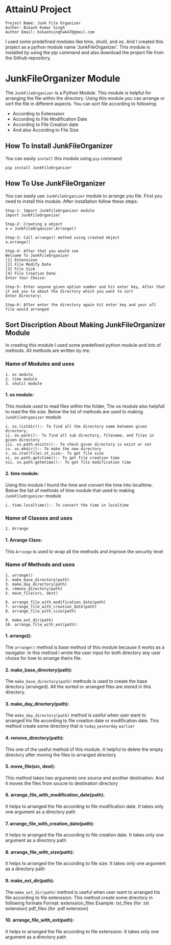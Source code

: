 # AttainU Project
```
Project Name: Junk File Organizer
Auther: Bikash Kumar Singh
Author Email: bikashsinghak47@gmail.com
```
I used some predefined modules like time, shutil, and os. And I created this project as a python module name 'JunkFileOrganizer'. This module is installed by using the pip command and also download the project file from the Github repository.

# JunkFileOrganizer Module
The `JunkFileOrganizer` is a Python Module. This module is helpful for arranging the file within the directory. 
Using this module you can arrange or sort the file in different aspects. You can sort file according to following:

* According to Extenssion
* According to File Modification Date
* According to File Creation date
* And also According to File Size

## How To Install JunkFileOrganizer
You can easily `install` this module using `pip` command

```download
pip install JunkFileOrganizer
```

## How To Use JunkFileOrganizer
You can easily use `JunkFileOrganizer` module to arrange you file. First you need to install this module. After installation follow these steps: 
```
Step-1: Import JunkFileOrganizer module
import JunkFileOrganizer

Step-2: Creating a object
a = JunkFileOrganizer.Arrange()

Step-3: Call arrange() method using created object
a.arrange()

Step-4: After that you would see
Welcome To JunkFileOrganizer
[1] Extenssion
[2] File Modify Date
[3] File Size
[4] File Creation Date
Enter Your Choice: 

Step-5: Enter anyone given option number and hit enter key, After that it ask you to about the directory which you want to sort
Enter Directory:

Step-6: After enter the directory again hit enter key and your all file would arranged
```
## Sort Discription About Making JunkFileOrganizer Module
In creating this module I used some predefined python module and lots of methods. All methods are written by me.

### Name of Modules and uses
```
1. os module
2. time module
3. shutil module
```
#### 1. os module:
This module used to read files within the folder, The os module also helpfull to read the file size. Below the list of methods are used to making `JunkFileOrganizer` module
```
i. os.listdir():- To find all the directory name between given directory.
ii. os.walk():- To find all sub directory, filename, and files in given directory
iii. os.path.exists():- To check given directory is exist or not
iv. os.mkdir():- To make the new directory
v. os.stat(file).st_size:- To get file size
vi. os.path.getctime():- To get file creation time
vii. os.path.getmtime():- To get file modification time
```

#### 2. time module:
Using this module I found the time and convert the time into localtime. Below the list of methods of time module that used to making `JunkFileOrganizer` module
```
i. time.localtime():- To convert the time in localtime
```

### Name of Classes and uses
```
1. Arrange
```
#### 1. Arrange Class:
This `Arrange` is used to wrap all the methods and improve the security level 

### Name of Methods and uses
```
1. arrange()
2. make_base_directory(path)
3. make_day_directory(path)
4. remove_directory(path)
5. move_file(src, dest)

6. arrange_file_with_modification_date(path)
7. arrange_file_with_creation_date(path)
8. arrange_file_with_size(path)

9. make_ext_dir(path)
10. arrange_file_with_ext(path):

```

#### 1. arrange():
The `arrange()` method is base method of this module because it works as a navigator. In this method i wrote the user input for both directory any user choise for how to arrange theirs file.

#### 2. make_base_directory(path):
The `make_base_directory(path)` methods is used to create the base directory (arranged). All the sorted or arranged files are stored in this directory.

#### 3. make_day_directory(path):
The `make_day_directory(path)` method is useful when user want to arranged his file according to file creation date or modification date. This method create some directory that is `today` `yesterday` `earlier`

#### 4. remove_directory(path):
This one of the useful method of this module. It helpful to delete the empty directory after moving the files to arranged directory

#### 5. move_file(src, dest):
This method takes two arguments one source and another destination. And it moves the files from soucre to destination directory

#### 6. arrange_file_with_modification_date(path):
It helps to arranged the file according to file modification date. It takes only one argument as a directory path

#### 7. arrange_file_with_creation_date(path):
It helps to arranged the file according to file creation date. It takes only one argument as a directory path

#### 8. arrange_file_with_size(path):
It helps to arranged the file according to file size. It takes only one argument as a directory path

#### 9. make_ext_dir(path):
The `make_ext_dir(path)` method is useful when user want to arranged his file according to file extenssion. This method create some directory in following formate
Format: extenssion_files
Example: txt_files (for .txt extension)
         pdf_files (for .pdf extension)
         
#### 10. arrange_file_with_ext(path):
It helps to arranged the file according to file extenssion. It takes only one argument as a directory path

